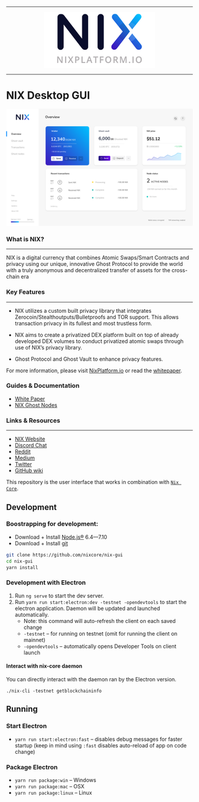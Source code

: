 <hr />
<div align="center">
    <img src="images/nix_full.png" alt="Logo" width='300px' height='auto'/>
</div>
<hr />

# NIX Desktop GUI

![UI Preview](images/preview.png)


### What is NIX?
---

NIX is a digital currency that combines Atomic Swaps/Smart Contracts and privacy using our unique, innovative Ghost Protocol to provide the world with a truly anonymous and decentralized transfer of assets for the cross-chain era

### Key Features
---

* NIX utilizes a custom built privacy library that integrates Zerocoin/Stealthoutputs/Bulletproofs and TOR support. This allows transaction privacy in its fullest and most trustless form.

* NIX aims to create a privatized DEX platform built on top of already developed DEX volumes to conduct privatized atomic swaps through use of NIX’s privacy library.

* Ghost Protocol and Ghost Vault to enhance privacy features.

For more information, please visit [NixPlatform.io](https://nixplatform.io/nixplatform.io) or read the [whitepaper](https://nixplatform.io/docs/NIX-Platform-Whitepaper.pdf).


### Guides & Documentation

* [White Paper](https://nixplatform.io/docs/NIX-Platform-Whitepaper.pdf)
* [NIX Ghost Nodes](https://nixplatform.zendesk.com/hc/en-us/articles/360005044571-Setting-up-your-Ghost-Node)


### Links & Resources
---

* [NIX Website](https://nixplatform.io)
* [Discord Chat](https://chat.nixplatform.io/)
* [Reddit](https://reddit.com/r/nixplatform)
* [Medium](https://medium.com/@nixplatform)
* [Twitter](https://twitter.com/nixplatform)
* [GitHub wiki](https://github.com/nixplatform/nixcore/wiki)

This repository is the user interface that works in combination with [`Nix Core`](https://github.com/NixPlatform/NixCore/).

## Development

### Boostrapping for development:

* Download + Install [Node.js®](https://nodejs.org/) 6.4—7.10
* Download + Install [git](https://git-scm.com/)

```bash
git clone https://github.com/nixcore/nix-gui
cd nix-gui
yarn install
```
### Development with Electron

1. Run `ng serve` to start the dev server.
2. Run `yarn run start:electron:dev -testnet -opendevtools` to start the electron application. Daemon will be updated and launched automatically.
   * Note: this command will auto-refresh the client on each saved change
   * `-testnet` – for running on testnet (omit for running the client on mainnet)
   * `-opendevtools` – automatically opens Developer Tools on client launch

#### Interact with nix-core daemon

You can directly interact with the daemon ran by the Electron version.

```
./nix-cli -testnet getblockchaininfo
```

## Running

### Start Electron

* `yarn run start:electron:fast` – disables debug messages for faster startup (keep in mind using `:fast` disables auto-reload of app on code change)

### Package Electron

* `yarn run package:win` – Windows
* `yarn run package:mac` – OSX
* `yarn run package:linux` – Linux
